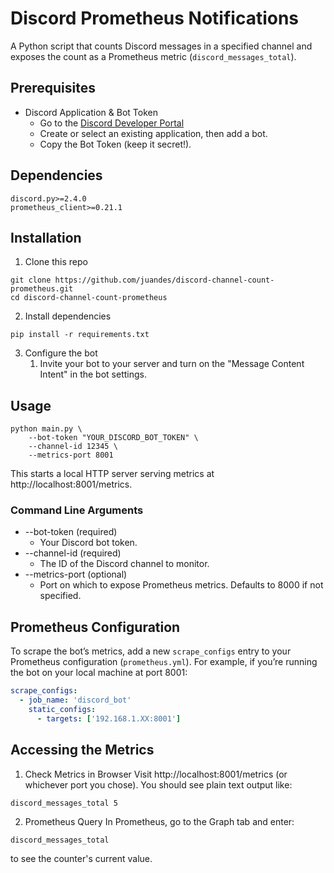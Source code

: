 # Discord Prometheus Notifications

A Python script that counts Discord messages in a specified channel and exposes the count as a Prometheus metric (`discord_messages_total`).

## Prerequisites
- Discord Application & Bot Token
  - Go to the [Discord Developer Portal](https://discord.com/developers/applications)
  - Create or select an existing application, then add a bot.
  - Copy the Bot Token (keep it secret!).

## Dependencies

```
discord.py>=2.4.0
prometheus_client>=0.21.1
``` 

## Installation

1. Clone this repo
```
git clone https://github.com/juandes/discord-channel-count-prometheus.git
cd discord-channel-count-prometheus
```
2. Install dependencies
```
pip install -r requirements.txt
```
3. Configure the bot
   1. Invite your bot to your server and turn on the "Message Content Intent" in the bot settings.

## Usage
```
python main.py \
    --bot-token "YOUR_DISCORD_BOT_TOKEN" \
    --channel-id 12345 \
    --metrics-port 8001
```

This starts a local HTTP server serving metrics at http://localhost:8001/metrics.

### Command Line Arguments
- --bot-token (required)
  - Your Discord bot token.
- --channel-id (required)
  - The ID of the Discord channel to monitor.
- --metrics-port (optional)
  - Port on which to expose Prometheus metrics. Defaults to 8000 if not specified.


## Prometheus Configuration
To scrape the bot’s metrics, add a new `scrape_configs` entry to your Prometheus configuration (`prometheus.yml`). For example, if you’re running the bot on your local machine at port 8001:

```yaml
scrape_configs:
  - job_name: 'discord_bot'
    static_configs:
      - targets: ['192.168.1.XX:8001']
```

## Accessing the Metrics
1. Check Metrics in Browser
Visit http://localhost:8001/metrics (or whichever port you chose). You should see plain text output like:
```
discord_messages_total 5
```
2. Prometheus Query
In Prometheus, go to the Graph tab and enter:
```
discord_messages_total
```
to see the counter's current value.